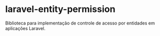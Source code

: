 # laravel-entity-permission
Biblioteca para implementação de controle de acesso por entidades em aplicações Laravel.
